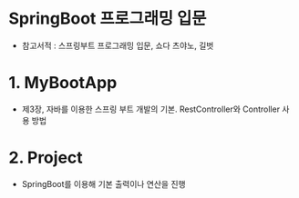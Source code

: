 # SpringBoot 프로그래밍 입문

- 참고서적 : 스프링부트 프로그래밍 입문, 쇼다 츠야노, 길벗

# 1. MyBootApp 
- 제3장, 자바를 이용한 스프링 부트 개발의 기본. RestController와 Controller 사용 방법

# 2. Project 
- SpringBoot를 이용해 기본 출력이나 연산을 진행
